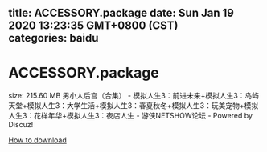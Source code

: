 
title: ACCESSORY.package
date: Sun Jan 19 2020 13:23:35 GMT+0800 (CST)    
categories: baidu
---

# ACCESSORY.package
size: 215.60 MB
 男小人后宫（合集） - 模拟人生3：前进未来+模拟人生3：岛屿天堂+模拟人生3：大学生活+模拟人生3：春夏秋冬+模拟人生3：玩美宠物+模拟人生3：花样年华+模拟人生3：夜店人生 - 游侠NETSHOW论坛 - Powered by Discuz!
 

[How to download](https://bpcam.bemobtrk.com/go/2ceec3aa-1ca2-46d6-b9ff-aaa5c184517c?jno=755)